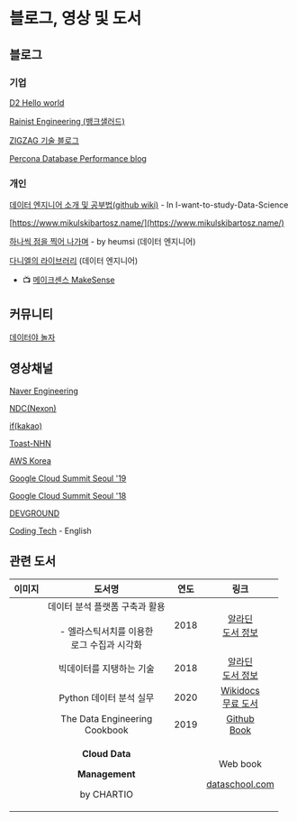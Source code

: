 # 블로그, 영상 및 도서

## 블로그

### 기업

[D2 Hello world](https://d2.naver.com/helloworld)

[Rainist Engineering \(뱅크샐러드\)](https://medium.com/rainist-engineering)

[ZIGZAG 기술 블로그](https://devblog.croquis.com/ko/)

[Percona Database Performance blog](https://www.percona.com/blog/)

### 개인

[데이터 엔지니어 소개 및 공부법\(github wiki\)](https://github.com/Team-Neighborhood/I-want-to-study-Data-Science/wiki/%EB%8D%B0%EC%9D%B4%ED%84%B0-%EC%97%94%EC%A7%80%EB%8B%88%EC%96%B4) - In I-want-to-study-Data-Science

[https://www.mikulskibartosz.name/](https://www.mikulskibartosz.name/)

[하나씩 점을 찍어 나가며](https://dailyheumsi.tistory.com/) - by heumsi \(데이터 엔지니어\)

[다니엘의 라이브러리](https://datalibrary.tistory.com/) \(데이터 엔지니어\)  
  - 📺 [메이크센스 MakeSense](https://www.youtube.com/channel/UCujvrnsinN7StkWj7inK89Q) 

## 커뮤니티

[데이터야 놀자](https://datayanolja.github.io/index.html)

## 영상채널

[Naver Engineering](https://tv.naver.com/naverd2)

[NDC\(Nexon\)](https://www.youtube.com/channel/UC3ZjKSQX9JJRCjw3aSrBXSg/videos)

[if\(kakao\)](https://if.kakao.com)

[Toast-NHN](https://www.youtube.com/channel/UC982FhzZx87lIWCimFiry_w/videos)

[AWS Korea](https://www.youtube.com/channel/UCM9urpxJaoPf-j1cV9pGszg/videos)

[Google Cloud Summit Seoul '19](https://www.youtube.com/playlist?list=PLBgogxgQVM9tS7Yhzjc3Wt56jc5j-z_4C)

[Google Cloud Summit Seoul '18](https://www.youtube.com/playlist?list=PLBgogxgQVM9vGnvvD-C3ZTpSo_FcTiWl-%20)

[DEVGROUND](http://52.78.123.153/)

[Coding Tech](https://www.youtube.com/channel/UCtxCXg-UvSnTKPOzLH4wJaQ/videos) - English

## 관련 도서

<table>
  <thead>
    <tr>
      <th style="text-align:center">&#xC774;&#xBBF8;&#xC9C0;</th>
      <th style="text-align:center">&#xB3C4;&#xC11C;&#xBA85;</th>
      <th style="text-align:center">&#xC5F0;&#xB3C4;</th>
      <th style="text-align:center">&#xB9C1;&#xD06C;</th>
    </tr>
  </thead>
  <tbody>
    <tr>
      <td style="text-align:center">
        <img src="https://image.aladin.co.kr/product/16831/62/cover150/k812534667_1.jpg"
        alt/>
      </td>
      <td style="text-align:center">&#xB370;&#xC774;&#xD130; &#xBD84;&#xC11D; &#xD50C;&#xB7AB;&#xD3FC; &#xAD6C;&#xCD95;&#xACFC;
        &#xD65C;&#xC6A9;
        <br />
        <br />- &#xC5D8;&#xB77C;&#xC2A4;&#xD2F1;&#xC11C;&#xCE58;&#xB97C; &#xC774;&#xC6A9;&#xD55C;
        <br
        />&#xB85C;&#xADF8; &#xC218;&#xC9D1;&#xACFC; &#xC2DC;&#xAC01;&#xD654;</td>
      <td
      style="text-align:center">2018</td>
        <td style="text-align:center"><a href="https://www.aladin.co.kr/shop/wproduct.aspx?ItemId=168316274">&#xC54C;&#xB77C;&#xB518;<br />&#xB3C4;&#xC11C; &#xC815;&#xBCF4;</a>
        </td>
    </tr>
    <tr>
      <td style="text-align:center">
        <img src="https://image.aladin.co.kr/product/17184/68/cover150/k292534797_1.jpg"
        alt/>
      </td>
      <td style="text-align:center">&#xBE45;&#xB370;&#xC774;&#xD130;&#xB97C; &#xC9C0;&#xD0F1;&#xD558;&#xB294;
        &#xAE30;&#xC220;</td>
      <td style="text-align:center">2018</td>
      <td style="text-align:center"><a href="https://www.aladin.co.kr/shop/wproduct.aspx?ItemId=171846800">&#xC54C;&#xB77C;&#xB518;<br />&#xB3C4;&#xC11C; &#xC815;&#xBCF4;</a>
      </td>
    </tr>
    <tr>
      <td style="text-align:center">
        <img src="https://wikidocs.net/images//book/%E1%84%89%E1%85%B3%E1%84%8F%E1%85%B3%E1%84%85%E1%85%B5%E1%86%AB%E1%84%89%E1%85%A3%E1%86%BA_2018-03-28_%E1%84%8B%E1%85%A9%E1%84%92%E1%85%AE_12.41.33.png"
        alt/>
      </td>
      <td style="text-align:center">Python &#xB370;&#xC774;&#xD130; &#xBD84;&#xC11D; &#xC2E4;&#xBB34;</td>
      <td
      style="text-align:center">2020</td>
        <td style="text-align:center"><a href="https://wikidocs.net/book/1867">Wikidocs<br />&#xBB34;&#xB8CC; &#xB3C4;&#xC11C;</a>
        </td>
    </tr>
    <tr>
      <td style="text-align:center">
        <img src="https://raw.githubusercontent.com/andkret/Cookbook/master/images/CookbookCover.jpg"
        alt/>
      </td>
      <td style="text-align:center">The Data Engineering
        <br />Cookbook</td>
      <td style="text-align:center">2019</td>
      <td style="text-align:center"><a href="https://github.com/andkret/Cookbook">Github<br />Book</a>
      </td>
    </tr>
    <tr>
      <td style="text-align:center">
        <img src="https://dataschool.com/assets/images/cloud-data-management@thumbnail.png"
        alt/>
      </td>
      <td style="text-align:center">
        <p><b>Cloud Data</b>
        </p>
        <p><b>Management</b>
        </p>
        <p>by CHARTIO</p>
      </td>
      <td style="text-align:center"></td>
      <td style="text-align:center">
        <p>Web book</p>
        <p><a href="https://dataschool.com/data-governance/introduction-to-modern-data-governance/">dataschool.com</a>
        </p>
      </td>
    </tr>
  </tbody>
</table>



